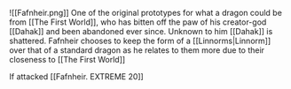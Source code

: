 
![[Fafnheir.png]]
One of the original prototypes for what a dragon could be from [[The First World]], who has bitten off the paw of his creator-god [[Dahak]] and been abandoned ever since. Unknown to him [[Dahak]] is shattered.
Fafnheir chooses to keep the form of a [[Linnorms|Linnorm]] over that of a standard dragon as he relates to them more due to their closeness to [[The First World]]

If attacked [[Fafnheir. EXTREME 20]]
